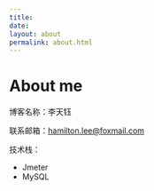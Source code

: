 ```yaml
---
title: 
date: 
layout: about
permalink: about.html
---
```



# About me

博客名称：李天钰

联系邮箱：hamilton.lee@foxmail.com

技术栈：
- Jmeter
- MySQL
